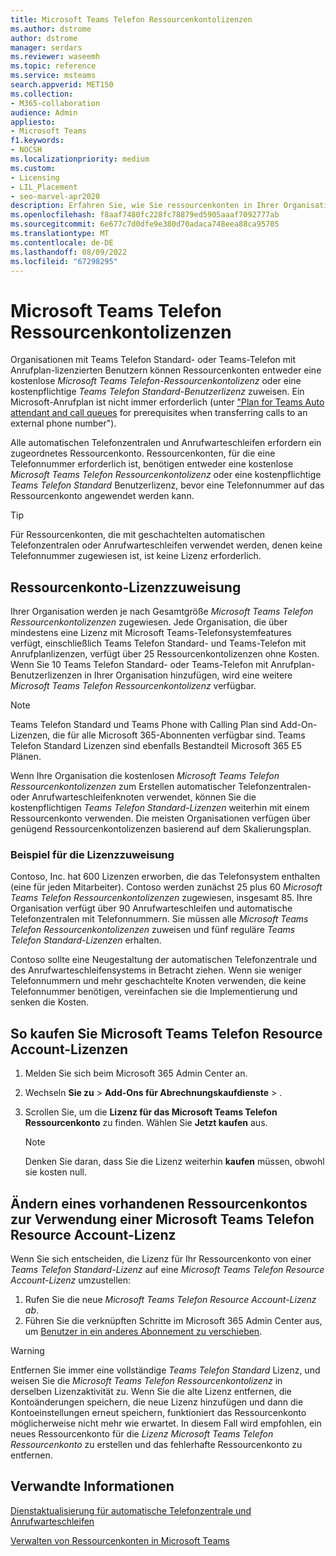 ```yaml
---
title: Microsoft Teams Telefon Ressourcenkontolizenzen
ms.author: dstrome
author: dstrome
manager: serdars
ms.reviewer: waseemh
ms.topic: reference
ms.service: msteams
search.appverid: MET150
ms.collection:
- M365-collaboration
audience: Admin
appliesto:
- Microsoft Teams
f1.keywords:
- NOCSH
ms.localizationpriority: medium
ms.custom:
- Licensing
- LIL_Placement
- seo-marvel-apr2020
description: Erfahren Sie, wie Sie ressourcenkonten in Ihrer Organisation kostenlose Microsoft Teams Phone-Ressourcenkontolizenzen oder eine kostenpflichtige Teams Telefon Standard-Benutzerlizenzen zuweisen.
ms.openlocfilehash: f8aaf7480fc228fc78879ed5905aaaf7092777ab
ms.sourcegitcommit: 6e677c7d0dfe9e380d70adaca748eea88ca95705
ms.translationtype: MT
ms.contentlocale: de-DE
ms.lasthandoff: 08/09/2022
ms.locfileid: "67298295"
---
```

# <a name="microsoft-teams-phone-resource-account-licenses"></a>Microsoft Teams Telefon Ressourcenkontolizenzen

Organisationen mit Teams Telefon Standard- oder Teams-Telefon mit Anrufplan-lizenzierten Benutzern können Ressourcenkonten entweder eine kostenlose *Microsoft Teams Telefon-Ressourcenkontolizenz* oder eine kostenpflichtige *Teams Telefon Standard-Benutzerlizenz* zuweisen. Ein Microsoft-Anrufplan ist nicht immer erforderlich (unter ["Plan for Teams Auto attendant and call queues](../plan-auto-attendant-call-queue.md#prerequisites) for prerequisites when transferring calls to an external phone number").

Alle automatischen Telefonzentralen und Anrufwarteschleifen erfordern ein zugeordnetes Ressourcenkonto. Ressourcenkonten, für die eine Telefonnummer erforderlich ist, benötigen entweder eine kostenlose *Microsoft Teams Telefon Ressourcenkontolizenz* oder eine kostenpflichtige *Teams Telefon Standard* Benutzerlizenz, bevor eine Telefonnummer auf das Ressourcenkonto angewendet werden kann.

> [!TIP]
> Für Ressourcenkonten, die mit geschachtelten automatischen Telefonzentralen oder Anrufwarteschleifen verwendet werden, denen keine Telefonnummer zugewiesen ist, ist keine Lizenz erforderlich.

## <a name="resource-account-license-allocation"></a>Ressourcenkonto-Lizenzzuweisung

Ihrer Organisation werden je nach Gesamtgröße *Microsoft Teams Telefon Ressourcenkontolizenzen* zugewiesen. Jede Organisation, die über mindestens eine Lizenz mit Microsoft Teams-Telefonsystemfeatures verfügt, einschließlich Teams Telefon Standard- und Teams-Telefon mit Anrufplanlizenzen, verfügt über 25 Ressourcenkontolizenzen ohne Kosten. Wenn Sie 10 Teams Telefon Standard- oder Teams-Telefon mit Anrufplan-Benutzerlizenzen in Ihrer Organisation hinzufügen, wird eine weitere *Microsoft Teams Telefon Ressourcenkontolizenz* verfügbar.

> [!NOTE]
> Teams Telefon Standard und Teams Phone with Calling Plan sind Add-On-Lizenzen, die für alle Microsoft 365-Abonnenten verfügbar sind. Teams Telefon Standard Lizenzen sind ebenfalls Bestandteil Microsoft 365 E5 Plänen.

Wenn Ihre Organisation die kostenlosen *Microsoft Teams Telefon Ressourcenkontolizenzen* zum Erstellen automatischer Telefonzentralen- oder Anrufwarteschleifenknoten verwendet, können Sie die kostenpflichtigen *Teams Telefon Standard-Lizenzen* weiterhin mit einem Ressourcenkonto verwenden. Die meisten Organisationen verfügen über genügend Ressourcenkontolizenzen basierend auf dem Skalierungsplan.

### <a name="license-allocation-example"></a>Beispiel für die Lizenzzuweisung

Contoso, Inc. hat 600 Lizenzen erworben, die das Telefonsystem enthalten (eine für jeden Mitarbeiter). Contoso werden zunächst 25 plus 60 *Microsoft Teams Telefon Ressourcenkontolizenzen* zugewiesen, insgesamt 85. Ihre Organisation verfügt über 90 Anrufwarteschleifen und automatische Telefonzentralen mit Telefonnummern. Sie müssen alle *Microsoft Teams Telefon Ressourcenkontolizenzen* zuweisen und fünf reguläre *Teams Telefon Standard-Lizenzen* erhalten.

Contoso sollte eine Neugestaltung der automatischen Telefonzentrale und des Anrufwarteschleifensystems in Betracht ziehen. Wenn sie weniger Telefonnummern und mehr geschachtelte Knoten verwenden, die keine Telefonnummer benötigen, vereinfachen sie die Implementierung und senken die Kosten.

## <a name="how-to-buy-microsoft-teams-phone-resource-account-licenses"></a>So kaufen Sie Microsoft Teams Telefon Resource Account-Lizenzen

1. Melden Sie sich beim Microsoft 365 Admin Center an.
2. Wechseln **Sie zu** > **Add-Ons für Abrechnungskaufdienste** > .
3. Scrollen Sie, um die **Lizenz für das Microsoft Teams Telefon Ressourcenkonto** zu finden. Wählen Sie **Jetzt kaufen** aus.

   > [!NOTE]
   > Denken Sie daran, dass Sie die Lizenz weiterhin **kaufen** müssen, obwohl sie kosten null.

## <a name="change-an-existing-resource-account-to-use-a-microsoft-teams-phone-resource-account-license"></a>Ändern eines vorhandenen Ressourcenkontos zur Verwendung einer Microsoft Teams Telefon Resource Account-Lizenz

Wenn Sie sich entscheiden, die Lizenz für Ihr Ressourcenkonto von einer *Teams Telefon Standard-Lizenz* auf eine *Microsoft Teams Telefon Resource Account-Lizenz* umzustellen:

1. Rufen Sie die neue *Microsoft Teams Telefon Resource Account-Lizenz ab*.
2. Führen Sie die verknüpften Schritte im Microsoft 365 Admin Center aus, um [Benutzer in ein anderes Abonnement zu verschieben](/microsoft-365/admin/manage/assign-licenses-to-users#move-users-to-a-different-subscription).

> [!WARNING]
> Entfernen Sie immer eine vollständige *Teams Telefon Standard* Lizenz, und weisen Sie die *Microsoft Teams Telefon Ressourcenkontolizenz* in derselben Lizenzaktivität zu. Wenn Sie die alte Lizenz entfernen, die Kontoänderungen speichern, die neue Lizenz hinzufügen und dann die Kontoeinstellungen erneut speichern, funktioniert das Ressourcenkonto möglicherweise nicht mehr wie erwartet. In diesem Fall wird empfohlen, ein neues Ressourcenkonto für die *Lizenz Microsoft Teams Telefon Ressourcenkonto* zu erstellen und das fehlerhafte Ressourcenkonto zu entfernen.

## <a name="related-information"></a>Verwandte Informationen

[Dienstaktualisierung für automatische Telefonzentrale und Anrufwarteschleifen](https://techcommunity.microsoft.com/t5/Microsoft-Teams-Blog/Auto-Attendant-and-Call-Queues-Service-Update/ba-p/564521)

[Verwalten von Ressourcenkonten in Microsoft Teams](../manage-resource-accounts.md)
